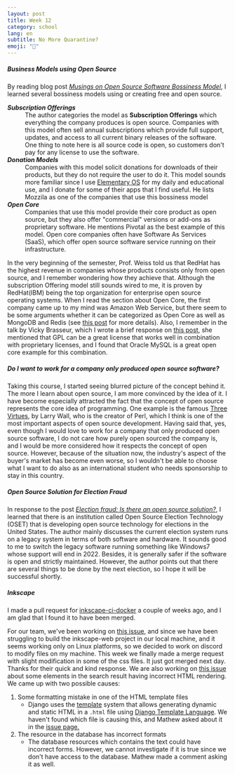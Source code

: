 ```yaml
---
layout: post
title: Week 12
category: school
lang: en
subtitle: No More Quarantine?
emoji: "🏫"
---
```


##### Business Models using Open Source #####
By reading blog post 
*[Musings on Open Source Software Bossiness Model][Tom Callaway]*, I learned 
several bossiness models using or creating free and open source. 

<dl>
  <dt><b><i>Subscription Offerings</i></b></dt>
  <dd>The author categories the model
      as <strong>Subscription Offerings</strong> which everything the company
      produces is open source. Companies with this model often sell annual
      subscriptions which provide full support, updates, and access to all
      current binary releases of the software. One thing to note here is all
      source code is open, so customers don't pay for any license to
      use the software.
  </dd>
  <dt><b><i>Donation Models</i></b></dt>
  <dd>Companies with this model solicit donations for downloads of their
      products, but they do not require the user to do it. This model sounds
      more familiar since I use <a href="https://elementary.io/">Elementary OS</a> for my
      daily and educational use, and I donate for some of their apps that I find
      useful. He lists Mozzila as one of the companies that use this
      bossiness model
  </dd>
  <dt><i><b>Open Core</b></i></dt>
  <dd>Companies that use this model provide their core product as open
      source, but they also offer "commercial" versions or add-ons as
      proprietary software. He mentions Pivotal as the best example of this
      model. Open core companies often have Software As Services (SaaS), which
      offer open source software service running on their infrastructure.
  </dd>
</dl>

In the very beginning of the semester, Prof. Weiss told us that RedHat has the
highest revenue in companies whose products consists only from open source,
and I remember wondering how they achieve that. Although the subscription 
Offering model still sounds wired to me, it is proven by RedHat(IBM) being the top 
organization for enterprise open source operating systems. When I read the 
section about Open Core, the first company came up to my mind was Amazon Web 
Service, but there seem to be some arguments whether it can be categorized as 
Open Core as well as MongoDB and Redis (see [this post][Open Source Disturbance] 
for more details). Also, I remember in the talk by Vicky Brasseur,
which I wrote a brief response on [this post][week11], she mentioned that GPL
can be a great license that works well in combination with proprietary licenses,
and I found that Oracle MySQL is a great open core example for this combination.

##### Do I want to work for a company only produced open source software? #####
Taking this course, I started seeing blurred picture of the concept behind it.
The more I learn about open source, I am more convinced by the idea of it. 
I have become especially attracted the fact that the concept of open source 
represents the core idea of programming. One example is the famous 
[Three Virtues], by Larry Wall, who is the creator of Perl, which I think is 
one of the most important aspects of open source development. Having said that, 
yes, even though I would love to work for a company that only produced open source 
software, I do not care how purely open sourced the company is, and I would be 
more considered how it respects the concept of open source. However, because of 
the situation now, the industry's aspect of the buyer's market has become even 
worse, so I wouldn't be able to choose what I want to do also as an 
international student who needs sponsorship to stay in this country.

##### Open Source Solution for Election Fraud #####
In response to the post 
*[Election fraud: Is there an open source solution?][Election fraud]*, I learned
that there is an institution called Open Source Election Technology (OSET) that 
is developing open source technology for elections in the United States. The 
author mainly discusses the current election system runs on a legacy 
system in terms of both software and hardware. It sounds good to me to switch 
the legacy software running something like Windows7 whose support will end 
in 2022. Besides, it is generally safer if the software is open and strictly 
maintained. However, the author points out that there are several things to be 
done by the next election, so I hope it will be successful shortly.

##### Inkscape #####
I made a pull request for [inkscape-ci-docker] a couple of weeks ago, and I am 
glad that I found it to have been merged. 

For our team, we've been working on [this issue][issue472], and since we have 
been struggling to build the inkscape-web project in our local machine, and it 
seems working only on Linux platforms, so we decided to work on discord to 
modify files on my machine. This week we finally made a merge request with 
slight modification in some of the css files. It just got merged next day. 
Thanks for their quick and kind response. We are also working on 
[this issue][issue482] about some elements in the search result having 
incorrect HTML rendering. We came up with two possible causes:  
1. Some formatting mistake in one of the HTML template files
    - Django uses the [template][django-template] system that allows generating 
      dynamic and static HTML in a `.html` file using 
      [Django Template Language][django-template-language]. We haven't found 
      which file is causing this, and Mathew asked about it in the 
      [issue page.][issue482]   
1. The resource in the database has incorrect formats
    - The database resources which contains the text could have incorrect 
      forms. However, we cannot investigate if it is true since we don't have 
      access to the database. Mathew made a comment asking it as well.


[Tom Callaway]: https://spot.livejournal.com/327801.html
[Elementary OS]: https://elementary.io/
[Open Source Disturbance]: https://arstechnica.com/information-technology/2019/10/is-the-software-world-taking-too-much-from-the-open-source-community/
[Week11]: https://hunter-college-ossd-spr-2020.github.io/Ks5810-weekly/week11/
[inkscape-ci-docker]: https://gitlab.com/inkscape/inkscape-ci-docker
[issue472]: https://gitlab.com/inkscape/inkscape-web/-/issues/472
[issue482]: https://gitlab.com/inkscape/inkscape-web/-/issues/482
[django-template]: https://docs.djangoproject.com/en/3.0/topics/templates/
[django-template-language]: https://docs.djangoproject.com/en/3.0/ref/templates/language/
[Three Virtues]: http://threevirtues.com/
[Election fraud]: https://opensource.com/article/19/9/voting-fraud-open-source-solution?
